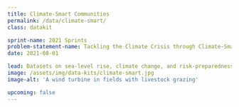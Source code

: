```yaml
---
title: Climate-Smart Communities
permalink: /data/climate-smart/
class: datakit

sprint-name: 2021 Sprints
problem-statement-name: Tackling the Climate Crisis through Climate-Smart Communities
date: 2021-08-01

lead: Datasets on sea-level rise, climate change, and risk-preparedness
image: /assets/img/data-kits/climate-smart.jpg
image-alt: 'A wind turbine in fields with livestock grazing'

upcoming: false
---
```

